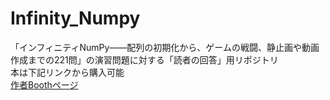 # Infinity_Numpy
「インフィニティNumPy――配列の初期化から、ゲームの戦闘、静止画や動画作成までの221問」の演習問題に対する「読者の回答」用リポジトリ  
本は下記リンクから購入可能  
[作者Boothページ](https://koshian2.booth.pm/)  
